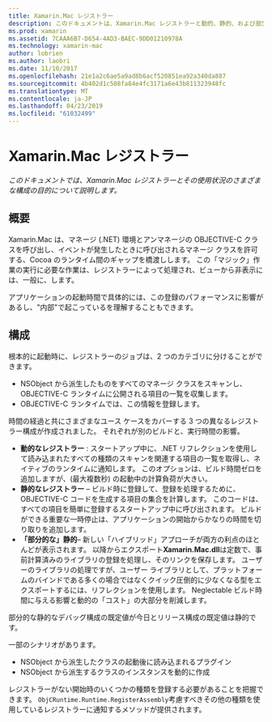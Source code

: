 ```yaml
---
title: Xamarin.Mac レジストラー
description: このドキュメントは、Xamarin.Mac レジストラーと動的、静的、および部分的な静的 (ハイブリッド) の目的を説明します使用量の構成。
ms.prod: xamarin
ms.assetid: 7CAAA6B7-D654-4AD3-BAEC-9DD01210978A
ms.technology: xamarin-mac
author: lobrien
ms.author: laobri
ms.date: 11/10/2017
ms.openlocfilehash: 21e1a2c6ae5a9ad8b6acf520851ea92a340da887
ms.sourcegitcommit: 4b402d1c508fa84e4fc3171a6e43b811323948fc
ms.translationtype: MT
ms.contentlocale: ja-JP
ms.lasthandoff: 04/23/2019
ms.locfileid: "61032499"
---
```

# <a name="xamarinmac-registrar"></a>Xamarin.Mac レジストラー

_このドキュメントでは、Xamarin.Mac レジストラーとその使用状況のさまざまな構成の目的について説明します。_

## <a name="overview"></a>概要

Xamarin.Mac は、マネージ (.NET) 環境とアンマネージの OBJECTIVE-C クラスを呼び出し、イベントが発生したときに呼び出されるマネージ クラスを許可する、Cocoa のランタイム間のギャップを橋渡しします。 この「マジック」作業の実行に必要な作業は、レジストラーによって処理され、ビューから非表示には、一般に、します。

アプリケーションの起動時間で具体的には、この登録のパフォーマンスに影響があるし、"内部"で起こっているを理解することもできます。

## <a name="configurations"></a>構成

根本的に起動時に、レジストラーのジョブは、2 つのカテゴリに分けることができます。

- NSObject から派生したものをすべてのマネージ クラスをスキャンし、OBJECTIVE-C ランタイムに公開される項目の一覧を収集します。
- OBJECTIVE-C ランタイムでは、この情報を登録します。

時間の経過と共にさまざまなユース ケースをカバーする 3 つの異なるレジストラー構成が作成されました。 それぞれが別のビルドと、実行時間の影響。

- **動的なレジストラー** : スタートアップ中に、.NET リフレクションを使用して読み込まれたすべての種類のスキャンを関連する項目の一覧を取得し、ネイティブのランタイムに通知します。 このオプションは、ビルド時間ゼロを追加しますが、(最大複数秒) の起動中の計算負荷が大きい。
- **静的なレジストラー** – ビルド時に登録して、登録を処理するために、OBJECTIVE-C コードを生成する項目の集合を計算します。 このコードは、すべての項目を簡単に登録するスタートアップ中に呼び出されます。 ビルドができる重要な一時停止は、アプリケーションの開始からかなりの時間を切り取りを追加します。
- **「部分的な」静的**– 新しい「ハイブリッド」アプローチが両方の利点のほとんどが表示されます。 以降からエクスポート**Xamarin.Mac.dll**は定数で、事前計算済みのライブラリの登録を処理し、そのリンクを保存します。 ユーザーのライブラリの処理ですが、ユーザー ライブラリとして、プラットフォームのバインドである多くの場合ではなくクイック圧倒的に少なくなる型をエクスポートするには、リフレクションを使用します。 Neglectable ビルド時間に与える影響と動的の「コスト」の大部分を削減します。

部分的な静的なデバッグ構成の既定値が今日とリリース構成の既定値は静的です。

一部のシナリオがあります。

- NSObject から派生したクラスの起動後に読み込まれるプラグイン
- NSObject から派生するクラスのインスタンスを動的に作成

レジストラーがない開始時のいくつかの種類を登録する必要があることを把握できます。 `ObjCRuntime.Runtime.RegisterAssembly`考慮すべきその他の種類を使用しているレジストラーに通知するメソッドが提供されます。
